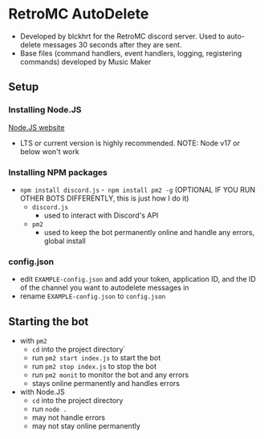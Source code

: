 # RetroMC AutoDelete

- Developed by blckhrt for the RetroMC discord server. Used to auto-delete messages 30 seconds after they are sent.
- Base files (command handlers, event handlers, logging, registering commands) developed by Music Maker

## Setup

### Installing Node.JS

[Node.JS website](https://nodejs.org/en)
- LTS or current version is highly recommended. NOTE: Node v17 or below won't work

### Installing NPM packages
- `npm install discord.js`
-` npm install pm2 -g` (OPTIONAL IF YOU RUN OTHER BOTS DIFFERENTLY, this is just how I do it)
    - `discord.js`
        - used to interact with Discord's API
    - `pm2`
        - used to keep the bot permanently online and handle any errors, global install

### config.json
- edit `EXAMPLE-config.json` and add your token, application ID, and the ID of the channel you want to autodelete messages in
- rename `EXAMPLE-config.json` to `config.json`

## Starting the bot
- with `pm2`
    - `cd` into the project directory`
    - run `pm2 start index.js` to start the bot
    - run `pm2 stop index.js` to stop the bot
    - run `pm2 monit` to monitor the bot and any errors
    - stays online permanently and handles errors
- with Node.JS
    - `cd` into the project directory
    - run `node .` 
    - may not handle errors
    - may not stay online permanently
